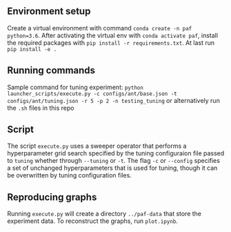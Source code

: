 ## Environment setup
Create a virtual environment with command `conda create -n paf python=3.6`. After activating the virtual env with `conda activate paf`, install the required packages with `pip install -r requirements.txt`. At last run `pip install -e .`

## Running commands
Sample command for tuning experiment: 
`python launcher_scripts/execute.py -c configs/ant/base.json -t configs/ant/tuning.json -r 5 -p 2 -n testing_tuning`
or alternatively run the `.sh` files in this repo

## Script
The script `execute.py` uses a sweeper operator that performs a hyperparameter grid search specified by the tuning configuraion file passed to `tuning` whether through `--tuning` or `-t`. The flag `-c` or `--config` specifies a set of unchanged hyperparameters that is used for tuning, though it can be overwritten by tuning configuration files.

## Reproducing graphs
Running `execute.py` will create a directory `../paf-data` that store the experiment data. To reconstruct the graphs, run `plot.ipynb`.
